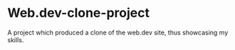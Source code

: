# Web.dev-clone-project
A project which produced a clone of the web.dev site, thus showcasing my skills.
